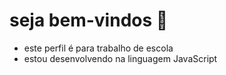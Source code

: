 # seja bem-vindos 🧡

 - este perfil é para trabalho de escola
 - estou desenvolvendo na linguagem JavaScript
   
